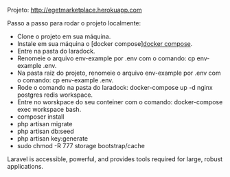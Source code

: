 Projeto: http://egetmarketplace.herokuapp.com

Passo a passo para rodar o projeto localmente:

- Clone o projeto em sua máquina.
- Instale em sua máquina o [docker compose][docker compose](https://docs.docker.com/compose/install/).
- Entre na pasta do laradock.
- Renomeie o arquivo env-example por .env com o comando: cp env-example .env.
- Na pasta raiz do projeto, renomeie o arquivo env-example por .env com o comando: cp env-example .env.
- Rode o comando na pasta do laradock: docker-compose up -d nginx postgres redis workspace.
- Entre no worskpace do seu conteiner com o comando: docker-compose exec workspace bash.
- composer install
- php artisan migrate
- php artisan db:seed
- php artisan key:generate
- sudo chmod -R 777 storage bootstrap/cache

Laravel is accessible, powerful, and provides tools required for large, robust applications.
